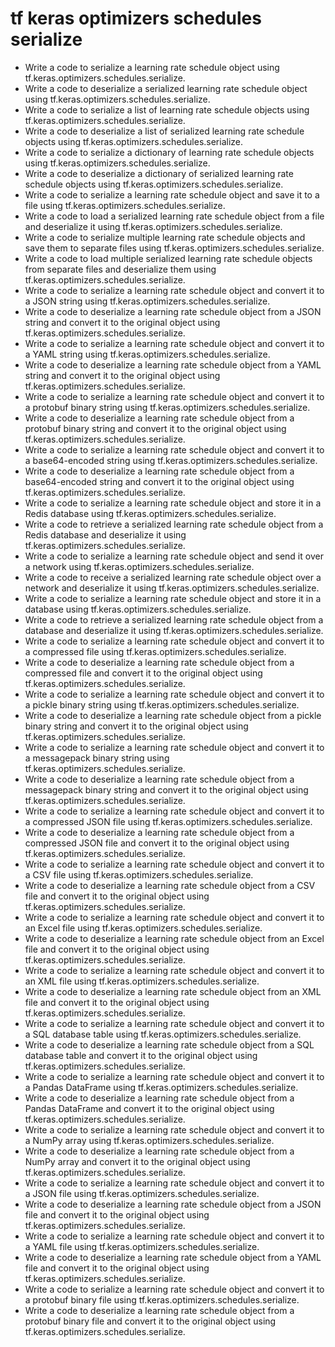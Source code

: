 # tf keras optimizers schedules serialize

- Write a code to serialize a learning rate schedule object using tf.keras.optimizers.schedules.serialize.
- Write a code to deserialize a serialized learning rate schedule object using tf.keras.optimizers.schedules.serialize.
- Write a code to serialize a list of learning rate schedule objects using tf.keras.optimizers.schedules.serialize.
- Write a code to deserialize a list of serialized learning rate schedule objects using tf.keras.optimizers.schedules.serialize.
- Write a code to serialize a dictionary of learning rate schedule objects using tf.keras.optimizers.schedules.serialize.
- Write a code to deserialize a dictionary of serialized learning rate schedule objects using tf.keras.optimizers.schedules.serialize.
- Write a code to serialize a learning rate schedule object and save it to a file using tf.keras.optimizers.schedules.serialize.
- Write a code to load a serialized learning rate schedule object from a file and deserialize it using tf.keras.optimizers.schedules.serialize.
- Write a code to serialize multiple learning rate schedule objects and save them to separate files using tf.keras.optimizers.schedules.serialize.
- Write a code to load multiple serialized learning rate schedule objects from separate files and deserialize them using tf.keras.optimizers.schedules.serialize.
- Write a code to serialize a learning rate schedule object and convert it to a JSON string using tf.keras.optimizers.schedules.serialize.
- Write a code to deserialize a learning rate schedule object from a JSON string and convert it to the original object using tf.keras.optimizers.schedules.serialize.
- Write a code to serialize a learning rate schedule object and convert it to a YAML string using tf.keras.optimizers.schedules.serialize.
- Write a code to deserialize a learning rate schedule object from a YAML string and convert it to the original object using tf.keras.optimizers.schedules.serialize.
- Write a code to serialize a learning rate schedule object and convert it to a protobuf binary string using tf.keras.optimizers.schedules.serialize.
- Write a code to deserialize a learning rate schedule object from a protobuf binary string and convert it to the original object using tf.keras.optimizers.schedules.serialize.
- Write a code to serialize a learning rate schedule object and convert it to a base64-encoded string using tf.keras.optimizers.schedules.serialize.
- Write a code to deserialize a learning rate schedule object from a base64-encoded string and convert it to the original object using tf.keras.optimizers.schedules.serialize.
- Write a code to serialize a learning rate schedule object and store it in a Redis database using tf.keras.optimizers.schedules.serialize.
- Write a code to retrieve a serialized learning rate schedule object from a Redis database and deserialize it using tf.keras.optimizers.schedules.serialize.
- Write a code to serialize a learning rate schedule object and send it over a network using tf.keras.optimizers.schedules.serialize.
- Write a code to receive a serialized learning rate schedule object over a network and deserialize it using tf.keras.optimizers.schedules.serialize.
- Write a code to serialize a learning rate schedule object and store it in a database using tf.keras.optimizers.schedules.serialize.
- Write a code to retrieve a serialized learning rate schedule object from a database and deserialize it using tf.keras.optimizers.schedules.serialize.
- Write a code to serialize a learning rate schedule object and convert it to a compressed file using tf.keras.optimizers.schedules.serialize.
- Write a code to deserialize a learning rate schedule object from a compressed file and convert it to the original object using tf.keras.optimizers.schedules.serialize.
- Write a code to serialize a learning rate schedule object and convert it to a pickle binary string using tf.keras.optimizers.schedules.serialize.
- Write a code to deserialize a learning rate schedule object from a pickle binary string and convert it to the original object using tf.keras.optimizers.schedules.serialize.
- Write a code to serialize a learning rate schedule object and convert it to a messagepack binary string using tf.keras.optimizers.schedules.serialize.
- Write a code to deserialize a learning rate schedule object from a messagepack binary string and convert it to the original object using tf.keras.optimizers.schedules.serialize.
- Write a code to serialize a learning rate schedule object and convert it to a compressed JSON file using tf.keras.optimizers.schedules.serialize.
- Write a code to deserialize a learning rate schedule object from a compressed JSON file and convert it to the original object using tf.keras.optimizers.schedules.serialize.
- Write a code to serialize a learning rate schedule object and convert it to a CSV file using tf.keras.optimizers.schedules.serialize.
- Write a code to deserialize a learning rate schedule object from a CSV file and convert it to the original object using tf.keras.optimizers.schedules.serialize.
- Write a code to serialize a learning rate schedule object and convert it to an Excel file using tf.keras.optimizers.schedules.serialize.
- Write a code to deserialize a learning rate schedule object from an Excel file and convert it to the original object using tf.keras.optimizers.schedules.serialize.
- Write a code to serialize a learning rate schedule object and convert it to an XML file using tf.keras.optimizers.schedules.serialize.
- Write a code to deserialize a learning rate schedule object from an XML file and convert it to the original object using tf.keras.optimizers.schedules.serialize.
- Write a code to serialize a learning rate schedule object and convert it to a SQL database table using tf.keras.optimizers.schedules.serialize.
- Write a code to deserialize a learning rate schedule object from a SQL database table and convert it to the original object using tf.keras.optimizers.schedules.serialize.
- Write a code to serialize a learning rate schedule object and convert it to a Pandas DataFrame using tf.keras.optimizers.schedules.serialize.
- Write a code to deserialize a learning rate schedule object from a Pandas DataFrame and convert it to the original object using tf.keras.optimizers.schedules.serialize.
- Write a code to serialize a learning rate schedule object and convert it to a NumPy array using tf.keras.optimizers.schedules.serialize.
- Write a code to deserialize a learning rate schedule object from a NumPy array and convert it to the original object using tf.keras.optimizers.schedules.serialize.
- Write a code to serialize a learning rate schedule object and convert it to a JSON file using tf.keras.optimizers.schedules.serialize.
- Write a code to deserialize a learning rate schedule object from a JSON file and convert it to the original object using tf.keras.optimizers.schedules.serialize.
- Write a code to serialize a learning rate schedule object and convert it to a YAML file using tf.keras.optimizers.schedules.serialize.
- Write a code to deserialize a learning rate schedule object from a YAML file and convert it to the original object using tf.keras.optimizers.schedules.serialize.
- Write a code to serialize a learning rate schedule object and convert it to a protobuf binary file using tf.keras.optimizers.schedules.serialize.
- Write a code to deserialize a learning rate schedule object from a protobuf binary file and convert it to the original object using tf.keras.optimizers.schedules.serialize.